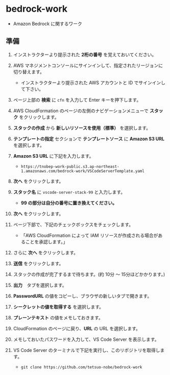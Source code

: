 # bedrock-work

* Amazon Bedrock に関するワーク

## 準備

1. インストラクターより提示された **2桁の番号** を覚えておいてください。

1. AWS マネジメントコンソールにサインインして、指定されたリージョンに切り替えます。
    - インストラクターより提示された AWS アカウントと ID でサインインして下さい。

1. ページ上部の **検索** に `cfn` を入力して Enter キーを押下します。

1. AWS CloudFormation のページの左側のナビゲーションメニューで **スタック** をクリックします。

1. **スタックの作成** から **新しいリソースを使用（標準）** を選択します。

1. **テンプレートの指定** セクションで **テンプレートソース** に **Amazon S3 URL** を選択します。

1. **Amazon S3 URL** に下記を入力します。
    - `https://tnobep-work-public.s3.ap-northeast-1.amazonaws.com/bedrock-work/VSCodeServerTemplate.yaml`

1. **次へ** をクリックします。

1. **スタック名** に `vscode-server-stack-99` と入力します。
    - **99 の部分は自分の番号に置き換えてください。**

1. **次へ** をクリックします。

1. ページ下部で、下記のチェックボックスをチェックします。
    - 「AWS CloudFormation によって IAM リソースが作成される場合があることを承認します。」

1. さらに **次へ** をクリックします。

1. **送信** をクリックします。

1. スタックの作成が完了するまで待ちます。(約 10分 ～ 15分ほどかかります。)

1. **出力**　タブを選択します。

1. **PasswordURL** の値をコピーし、ブラウザの新しいタブで開きます。

1. **シークレットの値を取得する** を選択します。

1. **プレーンテキスト** の値をメモしておきます。

1. CloudFormation のページに戻り、**URL** の URL を選択します。

1. メモしておいたパスワードを入力して、VS Code Server を表示します。

1. VS Code Server のターミナルで下記を実行し、このリポジトリを取得します。
    - ```
      git clone https://github.com/tetsuo-nobe/bedrock-work
      ```


      

